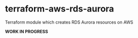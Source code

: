 # terraform-aws-rds-aurora
Terraform module which creates RDS Aurora resources on AWS


**WORK IN PROGRESS**
